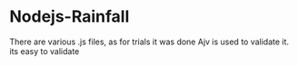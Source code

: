 # Nodejs-Rainfall

There are various .js files, as for trials it was done
Ajv is used to validate it.
its easy to validate